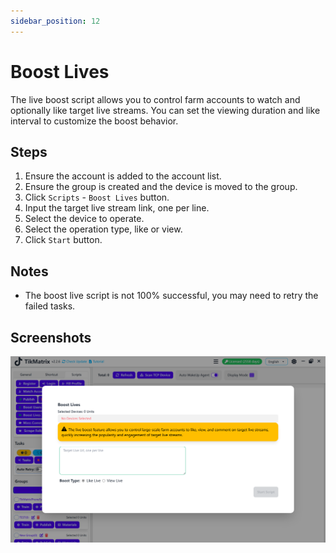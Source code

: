 ```yaml
---
sidebar_position: 12
---
```


# Boost Lives

The live boost script allows you to control farm accounts to watch and optionally like target live streams. You can set the viewing duration and like interval to customize the boost behavior.

## Steps

1. Ensure the account is added to the account list.
2. Ensure the group is created and the device is moved to the group.
3. Click `Scripts` - `Boost Lives` button.
4. Input the target live stream link, one per line.
5. Select the device to operate.
6. Select the operation type, like or view.
7. Click `Start` button.

## Notes

* The boost live script is not 100% successful, you may need to retry the failed tasks.

## Screenshots

![Boost Lives](../img/boost-lives.png)
